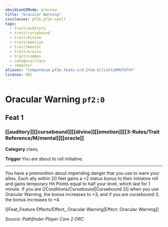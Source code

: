 ```yaml
---
obsidianUIMode: preview
title: "Oracular Warning"
cssclasses: pf2e,pf2e-spell
tags:
  - trait/auditory
  - trait/cursebound
  - trait/divine
  - trait/emotion
  - trait/mental
  - trait/oracle
  - trait/common
  - category/class
  - remaster
aliases: "Compendium.pf2e.feats-srd.Item.Gcliatty0MGYbTVV"
license: ORC
---
```

# Oracular Warning `pf2:0`
## Feat 1
### [[auditory]][[cursebound]][[divine]][[emotion]][[3-Rules/Trait Reference/M/mental]][[oracle]]

**Category** class; 




**Trigger** You are about to roll initiative.

* * *

You have a premonition about impending danger that you use to warn your allies. Each ally within 20 feet gains a +2 status bonus to their initiative roll and gains temporary Hit Points equal to half your level, which last for 1 minute. If you are [[Conditions/Cursebound|Cursebound 2]] when you use Oracular Warning, the bonus increases to +3, and if you are cursebound 3, the bonus increases to +4.

[[Feat_Feature Effects/Effect_ Oracular Warning|Effect: Oracular Warning]]

*Source: Pathfinder Player Core 2*
*ORC*